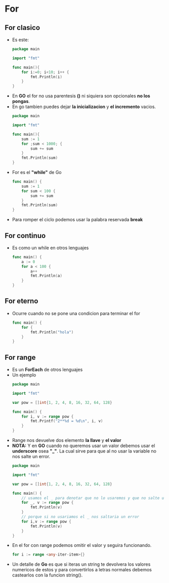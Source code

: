 # For

## For clasico

- Es este:
    ```go
    package main

    import "fmt"

    func main(){
        for i:=0; i<10; i++ {
            fmt.Println(i)
        }
    }
    ```
- En **GO** el for no usa parentesis **()** ni siquiera son opcionales **no los pongas**.
- En go tambien puedes dejar **la inicializacion** y **el incremento** vacios.
    ```go
    package main

    import "fmt"

    func main(){
        sum := 1
        for ;sum < 1000; {
            sum += sum
        }
        fmt.Println(sum)
    }
    ```
- For es el **"while"** de Go
    ```go
    func main() {
        sum := 1
        for sum < 100 {
            sum += sum
        }
        fmt.Println(sum)
    }
    ```
- Para romper el ciclo podemos usar la palabra reservada **break**

## For continuo

- Es como un while en otros lenguajes
    ```go
    func main() {
        a := 0
        for a < 100 {
            a++
            fmt.Println(a)
        }
    }
    ```

## For eterno

- Ocurre cuando no se pone una condicion para terminar el for
    ```go
    func main() {
        for {
            fmt.Println("hola")
        }
    }
    ```

## For range

- Es un **ForEach** de otros lenguajes
- Un ejemplo
    ```go
    package main

    import "fmt"

    var pow = []int{1, 2, 4, 8, 16, 32, 64, 128}

    func main() {
        for i, v := range pow {
            fmt.Printf("2**%d = %d\n", i, v)
        }
    }
    ```
- Range nos devuelve dos elemento **la llave** y **el valor**
- **NOTA:** Y en **GO** cuando no queremos usar un valor debemos usar el **underscore** osea **"_"**. La cual sirve para que al no usar la variable no nos salte un error.
    ```go
    package main

    import "fmt"

    var pow = []int{1, 2, 4, 8, 16, 32, 64, 128}

    func main() {
        // usamos el _ para denotar que no lo usaremos y que no salte un error
        for _, v := range pow {
            fmt.Println(v)
        }
        // porque si no usariamos el _ nos saltaria un error
        for i,v := range pow {
            fmt.Println(v)
        }
    }
    ```
- En el for con range podemos omitir el valor y seguira funcionando.
    ```go
    for i := range <any-iter-item>{}
    ```
- Un detalle de **Go** es que si iteras un string te devolvera los valores numericos de estos y para convertirlos a letras normales debemos castearlos con la funcion string().
